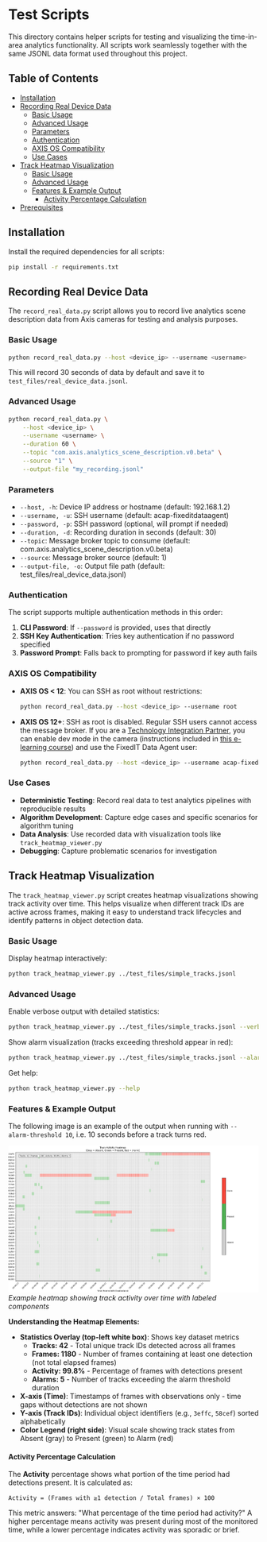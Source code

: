 # Test Scripts

This directory contains helper scripts for testing and visualizing the time-in-area analytics functionality. All scripts work seamlessly together with the same JSONL data format used throughout this project.

## Table of Contents

<!-- toc -->

- [Installation](#installation)
- [Recording Real Device Data](#recording-real-device-data)
  - [Basic Usage](#basic-usage)
  - [Advanced Usage](#advanced-usage)
  - [Parameters](#parameters)
  - [Authentication](#authentication)
  - [AXIS OS Compatibility](#axis-os-compatibility)
  - [Use Cases](#use-cases)
- [Track Heatmap Visualization](#track-heatmap-visualization)
  - [Basic Usage](#basic-usage-1)
  - [Advanced Usage](#advanced-usage-1)
  - [Features & Example Output](#features--example-output)
    - [Activity Percentage Calculation](#activity-percentage-calculation)
- [Prerequisites](#prerequisites)

<!-- tocstop -->

## Installation

Install the required dependencies for all scripts:

```bash
pip install -r requirements.txt
```

## Recording Real Device Data

The `record_real_data.py` script allows you to record live analytics scene description data from Axis cameras for testing and analysis purposes.

### Basic Usage

```bash
python record_real_data.py --host <device_ip> --username <username>
```

This will record 30 seconds of data by default and save it to `test_files/real_device_data.jsonl`.

### Advanced Usage

```bash
python record_real_data.py \
    --host <device_ip> \
    --username <username> \
    --duration 60 \
    --topic "com.axis.analytics_scene_description.v0.beta" \
    --source "1" \
    --output-file "my_recording.jsonl"
```

### Parameters

- `--host, -h`: Device IP address or hostname (default: 192.168.1.2)
- `--username, -u`: SSH username (default: acap-fixeditdataagent)
- `--password, -p`: SSH password (optional, will prompt if needed)
- `--duration, -d`: Recording duration in seconds (default: 30)
- `--topic`: Message broker topic to consume (default: com.axis.analytics_scene_description.v0.beta)
- `--source`: Message broker source (default: 1)
- `--output-file, -o`: Output file path (default: test_files/real_device_data.jsonl)

### Authentication

The script supports multiple authentication methods in this order:

1. **CLI Password**: If `--password` is provided, uses that directly
2. **SSH Key Authentication**: Tries key authentication if no password specified
3. **Password Prompt**: Falls back to prompting for password if key auth fails

### AXIS OS Compatibility

- **AXIS OS < 12**: You can SSH as root without restrictions:

  ```bash
  python record_real_data.py --host <device_ip> --username root
  ```

- **AXIS OS 12+**: SSH as root is disabled. Regular SSH users cannot access the message broker. If you are a [Technology Integration Partner](https://www.axis.com/partner/technology-integration-partner-program), you can enable dev mode in the camera (instructions included in [this e-learning course](https://learning.fixedit.ai/spaces/11778313/content)) and use the FixedIT Data Agent user:
  ```bash
  python record_real_data.py --host <device_ip> --username acap-fixeditdataagent
  ```

### Use Cases

- **Deterministic Testing**: Record real data to test analytics pipelines with reproducible results
- **Algorithm Development**: Capture edge cases and specific scenarios for algorithm tuning
- **Data Analysis**: Use recorded data with visualization tools like `track_heatmap_viewer.py`
- **Debugging**: Capture problematic scenarios for investigation

## Track Heatmap Visualization

The `track_heatmap_viewer.py` script creates heatmap visualizations showing track activity over time. This helps visualize when different track IDs are active across frames, making it easy to understand track lifecycles and identify patterns in object detection data.

### Basic Usage

Display heatmap interactively:

```bash
python track_heatmap_viewer.py ../test_files/simple_tracks.jsonl
```

### Advanced Usage

Enable verbose output with detailed statistics:

```bash
python track_heatmap_viewer.py ../test_files/simple_tracks.jsonl --verbose
```

Show alarm visualization (tracks exceeding threshold appear in red):

```bash
python track_heatmap_viewer.py ../test_files/simple_tracks.jsonl --alarm-threshold 2.0
```

Get help:

```bash
python track_heatmap_viewer.py --help
```

### Features & Example Output

The following image is an example of the output when running with `--alarm-threshold 10`, i.e. 10 seconds before a track turns red.

![Track Heatmap Example](../.images/track-heatmap-120s.png)
_Example heatmap showing track activity over time with labeled components_

**Understanding the Heatmap Elements:**

- **Statistics Overlay (top-left white box)**: Shows key dataset metrics
  - **Tracks: 42** - Total unique track IDs detected across all frames
  - **Frames: 1180** - Number of frames containing at least one detection (not total elapsed frames)
  - **Activity: 99.8%** - Percentage of frames with detections present
  - **Alarms: 5** - Number of tracks exceeding the alarm threshold duration
- **X-axis (Time)**: Timestamps of frames with observations only - time gaps without detections are not shown
- **Y-axis (Track IDs)**: Individual object identifiers (e.g., `3effc`, `58cef`) sorted alphabetically
- **Color Legend (right side)**: Visual scale showing track states from Absent (gray) to Present (green) to Alarm (red)

#### Activity Percentage Calculation

The **Activity** percentage shows what portion of the time period had detections present. It is calculated as:

```
Activity = (Frames with ≥1 detection / Total frames) × 100
```

This metric answers: "What percentage of the time period had activity?" A higher percentage means activity was present during most of the monitored time, while a lower percentage indicates activity was sporadic or brief.
